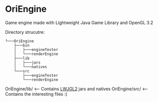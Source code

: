 # OriEngine
Game engine made with Lightweight Java Game Library and OpenGL 3.2

Directory strucutre:
```
└───OriEngine
    ├───bin
    │   ├───engineTester
    │   └───renderEngine
    ├───lib
    │   ├───jars
    │   └───natives
    └───src
        ├───engineTester
        └───renderEngine
```


OriEngine/lib/ <-- Contains [LWJGL2](https://github.com/LWJGL/lwjgl3) jars and natives
OriEngine/src/ <-- Contains the interesting files :)
